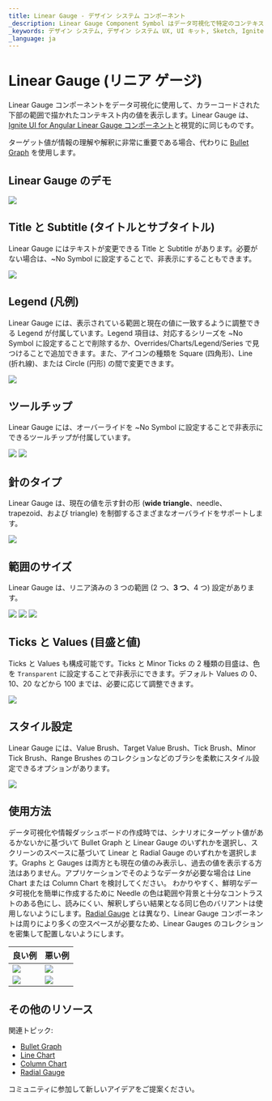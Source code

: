 ```yaml
---
title: Linear Gauge - デザイン システム コンポーネント
_description: Linear Gauge Component Symbol はデータ可視化で特定のコンテキストの値を表示します。
_keywords: デザイン システム, デザイン システム UX, UI キット, Sketch, Ignite UI for Angular, Sketch to Angular, Angular, Angular デザイン システム, Sketch からコードをエクスポート, Angular 用のデザイン キット, Sketch HTML, Sketch to HTML, Sketch UI キット
_language: ja
---
```


# Linear Gauge (リニア ゲージ)

Linear Gauge コンポーネントをデータ可視化に使用して、カラーコードされた下部の範囲で描かれたコンテキスト内の値を表示します。Linear Gauge は、[Ignite UI for Angular Linear Gauge コンポーネント](https://jp.infragistics.com/products/ignite-ui-angular/angular/components/linear-gauge.html)と視覚的に同じものです。

ターゲット値が情報の理解や解釈に非常に重要である場合、代わりに [Bullet Graph](bullet-graph.md) を使用します。

## Linear Gauge のデモ

<img class="responsive-img" src="../images/linear_gauge_three_ranges.png" srcset="../images/linear_gauge_three_ranges@2x.png 2x" />

## Title と Subtitle (タイトルとサブタイトル)

Linear Gauge にはテキストが変更できる Title と Subtitle があります。必要がない場合は、~No Symbol に設定することで、非表示にすることもできます。

<img class="responsive-img" src="../images/linear_gauge_title.png" srcset="../images/linear_gauge_title@2x.png 2x" />

## Legend (凡例)

Linear Gauge には、表示されている範囲と現在の値に一致するように調整できる Legend が付属しています。Legend 項目は、対応するシリーズを ~No Symbol に設定することで削除するか、Overrides/Charts/Legend/Series で見つけることで追加できます。また、アイコンの種類を Square (四角形)、Line (折れ線)、または Circle (円形) の間で変更できます。

<img class="responsive-img" src="../images/linear_gauge_legend.png" srcset="../images/linear_gauge_legend@2x.png 2x" />

## ツールチップ

Linear Gauge には、オーバーライドを ~No Symbol に設定することで非表示にできるツールチップが付属しています。

<img class="responsive-img" src="../images/linear_gauge_tooltip-off.png" srcset="../images/linear_gauge_tooltip-off@2x.png 2x" />
<img class="responsive-img" src="../images/linear_gauge_tooltip-on.png" srcset="../images/linear_gauge_tooltip-on@2x.png 2x" />

## 針のタイプ

Linear Gauge は、現在の値を示す針の形 (**wide triangle**、needle、trapezoid、および triangle) を制御するさまざまなオーバライドをサポートします。

<img class="responsive-img" src="../images/linear_gauge_needle_type.png" srcset="../images/linear_gauge_needle_type@2x.png 2x" />

## 範囲のサイズ

Linear Gauge は、リニア済みの 3 つの範囲 (2 つ、**3 つ**、4 つ) 設定があります。

<img class="responsive-img" src="../images/linear_gauge_two_ranges.png" srcset="../images/linear_gauge_two_ranges@2x.png 2x" />
<img class="responsive-img" src="../images/linear_gauge_three_ranges.png" srcset="../images/linear_gauge_three_ranges@2x.png 2x" />
<img class="responsive-img" src="../images/linear_gauge_four_ranges.png" srcset="../images/linear_gauge_four_ranges@2x.png 2x" />

## Ticks と Values (目盛と値)

Ticks と Values も構成可能です。Ticks と Minor Ticks の 2 種類の目盛は、色を `Transparent` に設定することで非表示にできます。デフォルト Values の 0、10、20 などから 100 までは、必要に応じて調整できます。

<img class="responsive-img" src="../images/linear_gauge_values.png" srcset="../images/linear_gauge_values@2x.png 2x" />

## スタイル設定

Linear Gauge には、Value Brush、Target Value Brush、Tick Brush、Minor Tick Brush、Range Brushes のコレクションなどのブラシを柔軟にスタイル設定できるオプションがあります。

<img class="responsive-img" src="../images/linear_gauge_styling.png" srcset="../images/linear_gauge_styling@2x.png 2x" />

## 使用方法

データ可視化や情報ダッシュボードの作成時では、シナリオにターゲット値があるかないかに基づいて Bullet Graph と Linear Gauge のいずれかを選択し、スクリーンのスペースに基づいて Linear と Radial Gauge のいずれかを選択します。Graphs と Gauges は両方とも現在の値のみ表示し、過去の値を表示する方法はありません。アプリケーションでそのようなデータが必要な場合は Line Chart または Column Chart を検討してください。
わかりやすく、鮮明なデータ可視化を簡単に作成するために Needle の色は範囲や背景と十分なコントラストのある色にし、読みにくい、解釈しずらい結果となる同じ色のバリアントは使用しないようにします。[Radial Gauge](radial-gauge.md) とは異なり、Linear Gauge コンポーネントは周りにより多くの空スペースが必要なため、Linear Gauges のコレクションを密集して配置しないようにします。

| 良い例                                                                                 | 悪い例                                                                                  |
| ---------------------------------------------------------------------------------- | -------------------------------------------------------------------------------------- |
| <img class="responsive-img" src="../images/linear_gauge_do1.png" srcset="../images/linear_gauge_do1@2x.png 2x" /> | <img class="responsive-img" src="../images/linear_gauge_dont1.png" srcset="../images/linear_gauge_dont1@2x.png 2x" /> |
| <img class="responsive-img" src="../images/linear_gauge_do2.png" srcset="../images/linear_gauge_do2@2x.png 2x" /> | <img class="responsive-img" src="../images/linear_gauge_dont2.png" srcset="../images/linear_gauge_dont2@2x.png 2x" /> |

## その他のリソース

関連トピック:

- [Bullet Graph](bullet-graph.md)
- [Line Chart](line-chart.md)
- [Column Chart](column-chart.md)
- [Radial Gauge](radial-gauge.md)

コミュニティに参加して新しいアイデアをご提案ください。
